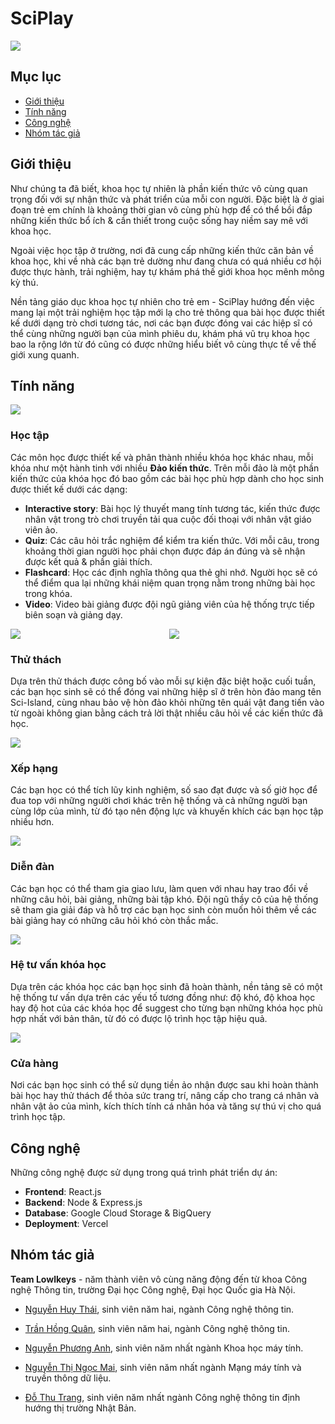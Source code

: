 # SciPlay

<img src="resources/header.png" width=match-parent> 

## Mục lục
* [Giới thiệu](#gioi-thieu)
* [Tính năng](#tinh-nang)
* [Công nghệ](#cong-nghe)
* [Nhóm tác giả](#nhom-tac-gia)

<a name="gioi-thieu"></a>

## Giới thiệu

Như chúng ta đã biết, khoa học tự nhiên là phần kiến thức vô cùng quan trọng đối với sự nhận thức và phát triển của mỗi con người. Đặc biệt là ở giai đoạn trẻ em chính là khoảng thời gian vô cùng phù hợp để có thể bồi đắp những kiến thức bổ ích & cần thiết trong cuộc sống hay niềm say mê với khoa học.

Ngoài việc học tập ở trường, nơi đã cung cấp những kiến thức căn bản về khoa học, khi về nhà các bạn trẻ dường như đang chưa có quá nhiều cơ hội được thực hành, trải nghiệm, hay tự khám phá thế giới khoa học mênh mông kỳ thú.

Nền tảng giáo dục khoa học tự nhiên cho trẻ em - SciPlay hướng đến việc mang lại một trải nghiệm học tập mới lạ cho trẻ thông qua bài học được thiết kế dưới dạng trò chơi tương tác, nơi các bạn được đóng vai các hiệp sĩ có thể cùng những người bạn của mình phiêu du, khám phá vũ trụ khoa học bao la rộng lớn từ đó cũng có được những hiểu biết vô cùng thực tế về thế giới xung quanh.

<a name="tinh-nang"></a>

## Tính năng
<img src="resources/learning.png" width=match-parent> 

### Học tập
Các môn học được thiết kế và phân thành nhiều khóa học khác nhau, mỗi khóa như một hành tinh với nhiều **Đảo kiến thức**. Trên mỗi đảo là một phần kiến thức của khóa học đó bao gồm các bài học phù hợp dành cho học sinh được thiết kế dưới các dạng:
- **Interactive story**: Bài học lý thuyết mang tính tương tác, kiến thức được nhân vật trong trò chơi truyền tải qua cuộc đối thoại với nhân vật giáo viên ảo.
- **Quiz**: Các câu hỏi trắc nghiệm để kiểm tra kiến thức. Với mỗi câu, trong khoảng thời gian người học phải chọn được đáp án đúng và sẽ nhận được kết quả & phần giải thích.
- **Flashcard**: Học các định nghĩa thông qua thẻ ghi nhớ. Người học sẽ có thể điểm qua lại những khái niệm quan trọng nằm trong những bài học trong khóa.
- **Video**: Video bài giảng được đội ngũ giảng viên của hệ thống trực tiếp biên soạn và giảng dạy.


<div style="display: flex; justify-content: space-between;">
  <div style="width: 50%; padding-right: 2px;">
    <img src="resources/course-path.png" style="max-width: 100%;">
  </div>
  <div style="width: 50%; padding-left: 2px;">
    <img src="resources/course-detail.png" style="max-width: 100%;">
  </div>
</div>


### Thử thách
Dựa trên thử thách được công bố vào mỗi sự kiện đặc biệt hoặc cuối tuần, các bạn học sinh sẽ có thể đóng vai những hiệp sĩ ở trên hòn đảo mang tên Sci-Island, cùng nhau bảo vệ hòn đảo khỏi những tên quái vật đang tiến vào từ ngoài không gian bằng cách trả lời thật nhiều câu hỏi về các kiến thức đã học.

<img src="resources/challenge.png" width="match-parent">


### Xếp hạng
Các bạn học có thể tích lũy kinh nghiệm, số sao đạt được và số giờ học để đua top với những người chơi khác trên hệ thống và cả những người bạn cùng lớp của mình, từ đó tạo nên động lực và khuyến khích các bạn học tập nhiều hơn.

<img src="resources/ranking.png" width="match-parent">


### Diễn đàn
Các bạn học có thể tham gia giao lưu, làm quen với nhau hay trao đổi về những câu hỏi, bài giảng, những bài tập khó. Đội ngũ thầy cô của hệ thống sẽ tham gia giải đáp và hỗ trợ các bạn học sinh còn muốn hỏi thêm về các bài giảng hay có những câu hỏi khó còn thắc mắc.

<img src="resources/forum.png" width="match-parent">

### Hệ tư vấn khóa học

Dựa trên các khóa học các bạn học sinh đã hoàn thành, nền tảng sẽ có một hệ thống tư vấn dựa trên các yếu tố tương đồng như: độ khó, độ khoa học hay độ hot của các khóa học để suggest cho từng bạn những khóa học phù hợp nhất với bản thân, từ đó có được lộ trình học tập hiệu quả.

<img src="resources/recommend-system.png" width="match-parent">

### Cửa hàng
Nơi các bạn học sinh có thể sử dụng tiền ảo nhận được sau khi hoàn thành bài học hay thử thách để thỏa sức trang trí, nâng cấp cho trang cá nhân và nhân vật ảo của mình, kích thích tính cá nhân hóa và tăng sự thú vị cho quá trình học tập.

<a name="cong-nghe"></a>

## Công nghệ
Những công nghệ được sử dụng trong quá trình phát triển dự án:
- **Frontend**: React.js
- **Backend**: Node & Express.js
- **Database**: Google Cloud Storage & BigQuery
- **Deployment**: Vercel

<a name="nhom-tac-gia"></a>

## Nhóm tác giả
**Team Lowlkeys** - năm thành viên vô cùng năng động đến từ khoa Công nghệ Thông tin, trường Đại học Công nghệ, Đại học Quốc gia Hà Nội.
- [Nguyễn Huy Thái](https://www.facebook.com/huythai855/), sinh viên năm hai, ngành Công nghệ thông tin.
- [Trần Hồng Quân](https://www.facebook.com/hongquant.17), sinh viên năm hai, ngành Công nghệ thông tin.
- [Nguyễn Phương Anh](https://www.facebook.com/nphg4nh), sinh viên năm nhất ngành Khoa học máy tính.
- [Nguyễn Thị Ngọc Mai](https://www.facebook.com/apl.mai24), sinh viên năm nhất ngành Mạng máy tính và truyền thông dữ liệu.

- [Đỗ Thu Trang](https://www.facebook.com/profile.php?id=100025297746130), sinh viên năm nhất ngành Công nghệ thông tin định hướng thị trường Nhật Bản.